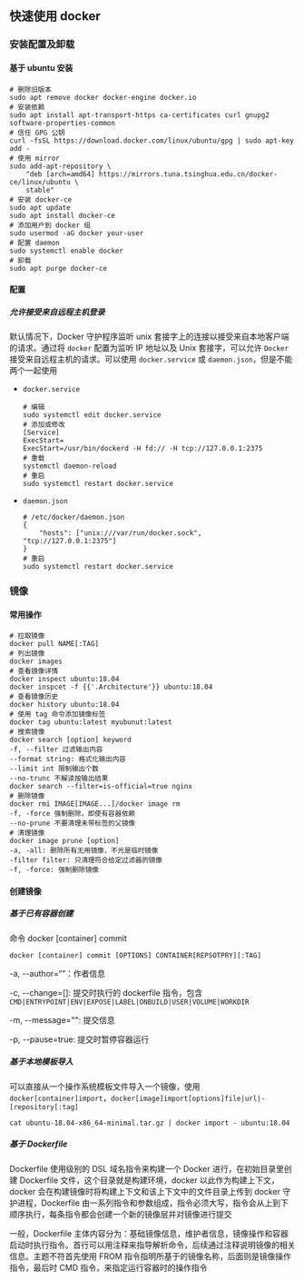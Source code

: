 ## 快速使用 docker

### 安装配置及卸载

#### 基于 ubuntu 安装

```shell
# 删除旧版本
sudo apt remove docker docker-engine docker.io
# 安装依赖
sudo apt install apt-transport-https ca-certificates curl gnupg2 software-properties-common
# 信任 GPG 公钥
curl -fsSL https://download.docker.com/linux/ubuntu/gpg | sudo apt-key add -
# 使用 mirror
sudo add-apt-repository \
	"deb [arch=amd64] https://mirrors.tuna.tsinghua.edu.cn/docker-ce/linux/ubuntu \
	stable"
# 安装 docker-ce
sudo apt update
sudo apt install docker-ce
# 添加用户到 docker 组
sudo usermod -aG docker your-user
# 配置 daemon
sudo systemctl enable docker
# 卸载
sudo apt purge docker-ce
```

#### 配置

##### 允许接受来自远程主机登录

默认情况下，Docker 守护程序监听 unix 套接字上的连接以接受来自本地客户端的请求。通过将 `docker` 配置为监听 IP 地址以及 Unix 套接字，可以允许 `Docker` 接受来自远程主机的请求。可以使用 `docker.service` 或 `daemon.json`，但是不能两个一起使用

* `docker.service`

  ```shell
  # 编辑
  sudo systemctl edit docker.service
  # 添加或修改
  [Service]
  ExecStart=
  ExecStart=/usr/bin/dockerd -H fd:// -H tcp://127.0.0.1:2375
  # 重载
  systemctl daemon-reload
  # 重启
  sudo systemctl restart docker.service
  ```

* `daemon.json`

  ```shell
  # /etc/docker/daemon.json
  {
      "hosts": ["unix:///var/run/docker.sock", "tcp://127.0.0.1:2375"]
  }
  # 重启
  sudo systemctl restart docker.service
  ```

### 镜像

#### 常用操作

```shell
# 拉取镜像
docker pull NAME[:TAG]
# 列出镜像
docker images
# 查看镜像详情
docker inspect ubuntu:18.04
docker inspcet -f {{'.Architecture'}} ubuntu:18.04
# 查看镜像历史
docker history ubuntu:18.04
# 使用 tag 命令添加镜像标签
docker tag ubuntu:latest myubunut:latest
# 搜索镜像
docker search [option] keyword
-f, --filter 过滤输出内容
--format string: 格式化输出内容
--limit int 限制输出个数
--no-trunc 不解读按输出结果
docker search --filter=is-official=true nginx
# 删除镜像
docker rmi IMAGE[IMAGE...]/docker image rm
-f, -force 强制删除，即使有容器依赖
--no-prune 不要清理未带标签的父镜像
# 清理镜像
docker image prune [option]
-a, -all: 删除所有无用镜像，不光是临时镜像
-filter filter: 只清理符合给定过滤器的镜像
-f, -force: 强制删除镜像
```

#### 创建镜像

##### 基于已有容器创建

命令 docker [container] commit

`docker [container] commit [OPTIONS] CONTAINER[REPSOTPRY][:TAG]`

-a, --author=“”：作者信息

-c, --change=[]: 提交时执行的 dockerfile 指令，包含 `CMD|ENTRYPOINT|ENV|EXPOSE|LABEL|ONBUILD|USER|VOLUME|WORKDIR`

-m, --message="": 提交信息

-p, --pause=true: 提交时暂停容器运行

##### 基于本地模板导入

可以直接从一个操作系统模板文件导入一个镜像，使用 `docker[container]import`，`docker[image]import[options]file|url|-[repository[:tag]`

`cat ubuntu-18.04-x86_64-minimal.tar.gz | docker import - ubuntu:18.04`

##### 基于 Dockerfile

Dockerfile 使用级别的 DSL 域名指令来构建一个 Docker 进行，在初始目录里创建 Dockerfile 文件，这个目录就是构建环境，docker 以此作为构建上下文，docker 会在构建镜像时将构建上下文和该上下文中的文件目录上传到 docker 守护进程，Dockerfile 由一系列指令和参数组成，指令必须大写，指令会从上到下顺序执行，每条指令都会创建一个新的镜像层并对镜像进行提交

一般，Dockerfile 主体内容分为：基础镜像信息，维护者信息，镜像操作和容器启动时执行指令。首行可以用注释来指导解析命令，后续通过注释说明镜像的相关信息。主题不符首先使用 FROM 指令指明所基于的镜像名称，后面则是镜像操作指令，最后时 CMD 指令，来指定运行容器时的操作指令

